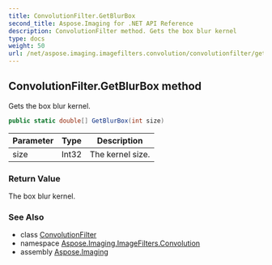 ```yaml
---
title: ConvolutionFilter.GetBlurBox
second_title: Aspose.Imaging for .NET API Reference
description: ConvolutionFilter method. Gets the box blur kernel
type: docs
weight: 50
url: /net/aspose.imaging.imagefilters.convolution/convolutionfilter/getblurbox/
---
```

## ConvolutionFilter.GetBlurBox method

Gets the box blur kernel.

```csharp
public static double[] GetBlurBox(int size)
```

| Parameter | Type | Description |
| --- | --- | --- |
| size | Int32 | The kernel size. |

### Return Value

The box blur kernel.

### See Also

* class [ConvolutionFilter](../)
* namespace [Aspose.Imaging.ImageFilters.Convolution](../../convolutionfilter/)
* assembly [Aspose.Imaging](../../../)


